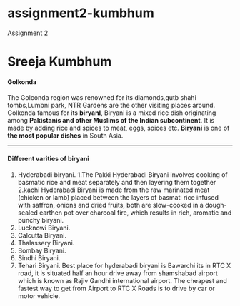 # assignment2-kumbhum
Assignment 2
# Sreeja Kumbhum
#### Golkonda

The Golconda region was renowned for its diamonds,qutb shahi tombs,Lumbni park, NTR Gardens are the other visiting places around. Golkonda famous for its **biryanI**, Biryani is a mixed rice dish originating among **Pakistanis and other Muslims of the Indian subcontinent**. It is made by adding rice and spices to meat, eggs, spices etc. **Biryani** is one of **the most popular dishes** in South Asia.
***
#### Different varities of biryani
1. Hyderabadi biryani.
     1.The Pakki Hyderabadi Biryani involves cooking of basmatic rice and meat separately and then layering them together
     2.kachi Hyderabadi Biryani is made from the raw marinated meat (chicken or lamb) placed between the layers of basmati rice infused with saffron, onions and dried fruits, both are slow-cooked in a dough-sealed earthen pot over charcoal fire, which results in rich, aromatic and punchy biryani.
2. Lucknowi Biryani. 
3. Calcutta Biryani.
4. Thalassery Biryani. 
5. Bombay Biryani. 
6. Sindhi Biryani. 
7. Tehari Biryani.
Best place for hyderabadi biryani is Bawarchi its in RTC X road, it is situated half an hour drive away from shamshabad airport which is known as Rajiv Gandhi international airport.
The cheapest and fastest way to get from Airport to RTC X Roads is to drive by car or motor vehicle.   